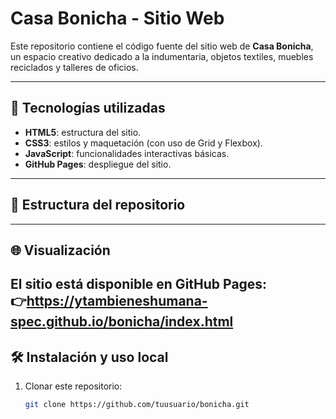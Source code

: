 # Casa Bonicha - Sitio Web

Este repositorio contiene el código fuente del sitio web de **Casa Bonicha**, un espacio creativo dedicado a la indumentaria, objetos textiles, muebles reciclados y talleres de oficios.

---

## 🚀 Tecnologías utilizadas
- **HTML5**: estructura del sitio.
- **CSS3**: estilos y maquetación (con uso de Grid y Flexbox).
- **JavaScript**: funcionalidades interactivas básicas.
- **GitHub Pages**: despliegue del sitio.

---

## 📂 Estructura del repositorio

---

## 🌐 Visualización
El sitio está disponible en GitHub Pages:  
👉https://ytambieneshumana-spec.github.io/bonicha/index.html 
---

## 🛠️ Instalación y uso local
1. Clonar este repositorio:
   ```bash
   git clone https://github.com/tuusuario/bonicha.git

